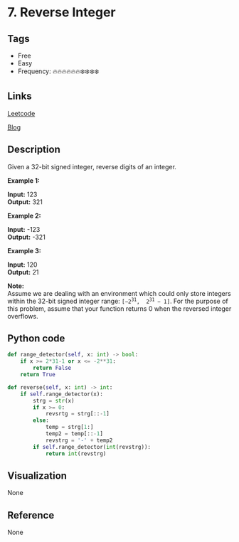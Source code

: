 # 7. Reverse Integer

## Tags

- Free
- Easy
- Frequency: :fire::fire::fire::fire::fire::fire::snowflake::snowflake::snowflake::snowflake:

## Links

[Leetcode](https://leetcode.com/problems/reverse-integer/description/)

[Blog](http://206.81.6.248:12306/leetcode/reverse-integer/description)

## Description

Given a 32-bit signed integer, reverse digits of an integer.

<strong>Example 1:</strong>

<strong>Input:</strong> 123  
<strong>Output:</strong> 321

<strong>Example 2:</strong>

<strong>Input:</strong> -123  
<strong>Output:</strong> -321

<strong>Example 3:</strong>

<strong>Input:</strong> 120  
<strong>Output:</strong> 21

<strong>Note:</strong><br/>Assume we are dealing with an environment which could only store integers within the 32-bit signed integer range: <code>[−2<sup>31</sup>,  2<sup>31 </sup>− 1]</code>. For the purpose of this problem, assume that your function returns 0 when the reversed integer overflows.

## Python code

```python
def range_detector(self, x: int) -> bool:
    if x >= 2*31-1 or x <= -2**31:
        return False
    return True

def reverse(self, x: int) -> int:
    if self.range_detector(x):
        strg = str(x)
        if x >= 0:
            revsrtg = strg[::-1]
        else:
            temp = strg[1:]
            temp2 = temp[::-1]
            revstrg = '-' + temp2
        if self.range_detector(int(revstrg)):
            return int(revstrg)
```

## Visualization

None

## Reference

None
